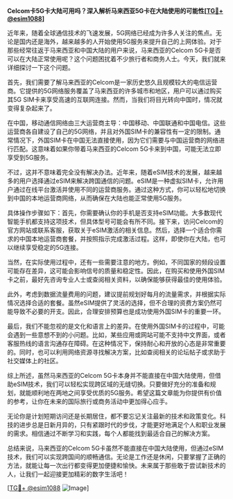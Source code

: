 **Celcom卡5G卡大陆可用吗？深入解析马来西亚5G卡在大陆使用的可能性[[TG💪+ @esim1088](https://t.me/s/esim1088)]**

近年来，随着全球通信技术的飞速发展，5G网络已经成为许多人关注的焦点。无论是国内还是海外，越来越多的人开始使用5G服务来提升自己的上网体验。对于那些经常往返于马来西亚和中国大陆的用户来说，马来西亚的Celcom 5G卡是否可以在大陆正常使用呢？这个问题困扰着不少旅行者和商务人士。今天，我们就来详细探讨一下这个问题。

首先，我们需要了解马来西亚的Celcom是一家历史悠久且规模较大的电信运营商。它提供的5G网络服务覆盖了马来西亚的许多城市和地区，用户可以通过购买其5G SIM卡来享受高速的互联网连接。然而，当我们将目光转向中国时，情况就变得复杂起来了。

在中国，移动通信网络由三大运营商主导：中国移动、中国联通和中国电信。这些运营商各自建设了自己的5G网络，并且对外国SIM卡的兼容性有一定的限制。通常情况下，外国SIM卡在中国无法直接使用，因为它们需要与中国运营商的网络进行匹配。这意味着如果你带着马来西亚的Celcom 5G卡来到中国，可能无法立即享受到5G服务。

不过，这并不意味着完全没有解决办法。近年来，随着eSIM技术的发展，越来越多的用户选择通过eSIM来解决跨国通信的问题。eSIM是一种虚拟SIM卡，允许用户通过在线平台激活并使用不同的运营商服务。通过这种方式，你可以轻松地切换到中国的本地运营商网络，从而确保在大陆也能正常使用5G服务。

具体操作步骤如下：首先，你需要确认你的手机是否支持eSIM功能。大多数现代智能手机都支持这项技术，但具体型号可能会有所不同。接下来，访问Celcom的官方网站或联系客服，获取关于eSIM激活的相关信息。然后，选择一个适合你需求的中国本地运营商套餐，并按照指示完成激活过程。这样，即使你在大陆，也可以继续享受稳定的5G连接。

当然，在实际使用过程中，还有一些需要注意的地方。例如，不同国家的频段设置可能存在差异，这可能会影响信号的质量和稳定性。因此，在购买和使用外国SIM卡之前，最好先咨询专业人士或查阅相关资料，以确保能够获得最佳的使用体验。

此外，考虑到数据流量费用的问题，建议提前规划好每月的流量需求，并根据实际情况选择合适的套餐。虽然eSIM提供了灵活的选择，但不合理的资费方案仍然可能导致不必要的开支。因此，合理安排预算也是成功使用外国SIM卡的重要一环。

最后，我们不能忽视的是文化和语言上的差异。在使用外国SIM卡的过程中，可能会遇到一些意想不到的小问题。比如，某些应用或网站可能不支持中文界面，或者客服热线的语言沟通存在障碍。在这种情况下，保持耐心和开放的心态是非常重要的。同时，也可以利用网络资源寻找解决方案，比如查阅相关的论坛帖子或求助于社交媒体上的社区。

综上所述，虽然马来西亚的Celcom 5G卡本身并不能直接在中国大陆使用，但借助eSIM技术，我们可以轻松实现跨区域的无缝切换。只要做好充分的准备和规划，就能顺利地在两地之间享受优质的5G服务。希望这篇文章能为你提供有价值的参考，让你在未来的国际旅行或商务活动中更加得心应手。

无论你是计划短期访问还是长期居住，都不要忘记关注最新的技术和政策变化。科技的进步总是日新月异的，只有紧跟时代的步伐，才能更好地满足个人和职业发展的需求。相信通过不断学习和实践，每个人都能找到最适合自己的解决方案。

总结来说，马来西亚的Celcom 5G卡虽然不能直接在中国大陆使用，但通过eSIM技术，我们可以实现跨国间的顺畅通信。无论是工作还是休闲，只要掌握了正确的方法，就能让每一次出行都变得更加便捷和愉快。未来属于那些敢于尝试新技术的人，让我们一起迎接更加精彩的数字生活吧！

[[TG💪+ @esim1088](https://t.me/s/esim1088) ![Image](https://i.postimg.cc/4NQfJmqS/Snipaste-2025-05-13-00-14-12.png)]